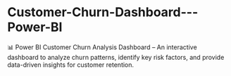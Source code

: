 # Customer-Churn-Dashboard---Power-BI
📊 Power BI Customer Churn Analysis Dashboard – An interactive dashboard to analyze churn patterns, identify key risk factors, and provide data-driven insights for customer retention.
